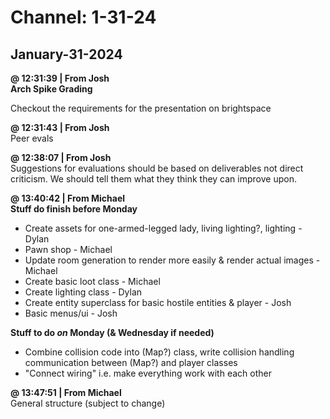 # Channel: 1-31-24  
## January-31-2024  
**@ 12:31:39 | From Josh**  
**Arch Spike Grading**  
  
Checkout the requirements for the presentation on brightspace  
  
**@ 12:31:43 | From Josh**  
Peer evals  
  
**@ 12:38:07 | From Josh**  
Suggestions for evaluations should be based on deliverables not direct criticism. We should tell them what they think they can improve upon.  
  
**@ 13:40:42 | From Michael**  
**Stuff do finish before Monday**  
* Create assets for one-armed-legged lady, living lighting?, lighting  - Dylan  
* Pawn shop  - Michael  
* Update room generation to render more easily & render actual images  - Michael   
* Create basic loot class  - Michael  
* Create lighting class  - Dylan  
* Create entity superclass for basic hostile entities & player  - Josh  
* Basic menus/ui  - Josh  
  
**Stuff to do *on* Monday (& Wednesday if needed)**  
* Combine collision code into (Map?) class, write collision handling communication between (Map?) and player classes  
* "Connect wiring" i.e. make everything work with each other  
  
**@ 13:47:51 | From Michael**  
General structure (subject to change)  
  
